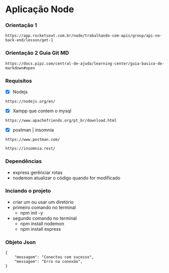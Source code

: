 # Aplicação Node
### Orientação 1
```
https://app.rocketseat.com.br/node/trabalhando-com-apis/group/api-no-back-end/lesson/get-1
```
### Orientação 2 Guia Git MD
```
https://docs.pipz.com/central-de-ajuda/learning-center/guia-basico-de-markdown#open
```
### Requisitos
* [x] Nodejs
```
https://nodejs.org/en/
```

* [x] Xampp que contem o mysql
```
https://www.apachefriends.org/pt_br/download.html
```
* [x] postman | insomnia
```
https://www.postman.com/
```
```
https://insomnia.rest/
```

### Dependências
* express gerênciar rotas
* nodemon atualizar o código quando for modificado

### Inciando o projeto
* criar um ou usar um diretório
* primeiro comando no terminal
    * npm init -y
* segundo comando no terminal
    * npm install nodemon
    * npm install express
### Objeto Json
~~~
{
    "messagem": "Conectou com sucesso",
    "messagem": "Erro na conexão",
}
~~~
